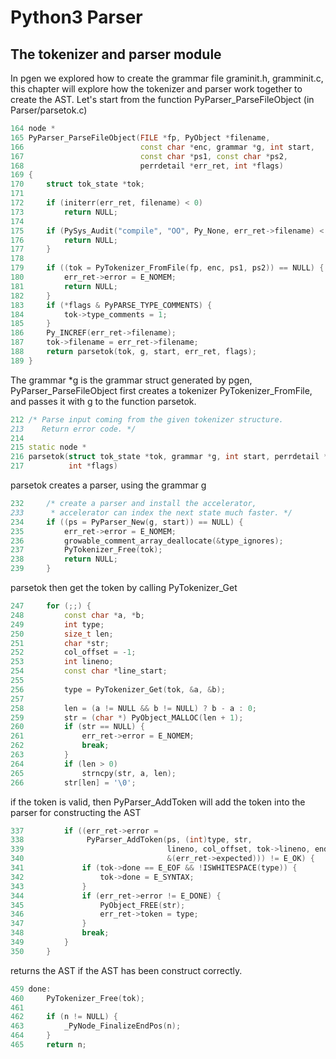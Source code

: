 # Python3 Parser

## The tokenizer and parser module
In pgen we explored how to create the grammar file graminit.h, gramminit.c, this chapter will explore how the tokenizer and parser work together to create the AST. Let's start from the function PyParser_ParseFileObject (in Parser/parsetok.c)

```c++ parsetok.c
164 node *
165 PyParser_ParseFileObject(FILE *fp, PyObject *filename,
166                          const char *enc, grammar *g, int start,
167                          const char *ps1, const char *ps2,
168                          perrdetail *err_ret, int *flags)
169 {
170     struct tok_state *tok;
171 
172     if (initerr(err_ret, filename) < 0)
173         return NULL;
174 
175     if (PySys_Audit("compile", "OO", Py_None, err_ret->filename) < 0) {
176         return NULL;
177     }
178 
179     if ((tok = PyTokenizer_FromFile(fp, enc, ps1, ps2)) == NULL) {
180         err_ret->error = E_NOMEM;
181         return NULL;
182     }
183     if (*flags & PyPARSE_TYPE_COMMENTS) {
184         tok->type_comments = 1;
185     }
186     Py_INCREF(err_ret->filename);
187     tok->filename = err_ret->filename;
188     return parsetok(tok, g, start, err_ret, flags);
189 }

```
The grammar *g is the grammar struct generated by pgen, PyParser_ParseFileObject first creates a tokenizer PyTokenizer_FromFile, and passes it with g to the function parsetok.

```c++
212 /* Parse input coming from the given tokenizer structure.
213    Return error code. */
214 
215 static node *
216 parsetok(struct tok_state *tok, grammar *g, int start, perrdetail *err_ret,
217          int *flags)
```

parsetok creates a parser, using the grammar g
```c++ 
232     /* create a parser and install the accelerator, 
233      * accelerator can index the next state much faster. */
234     if ((ps = PyParser_New(g, start)) == NULL) {
235         err_ret->error = E_NOMEM;
236         growable_comment_array_deallocate(&type_ignores);
237         PyTokenizer_Free(tok);
238         return NULL;
239     }
```

parsetok then get the token by calling PyTokenizer_Get
```c++
247     for (;;) {
248         const char *a, *b;
249         int type;
250         size_t len;
251         char *str;
252         col_offset = -1;
253         int lineno;
254         const char *line_start;
255 
256         type = PyTokenizer_Get(tok, &a, &b);
257 
258         len = (a != NULL && b != NULL) ? b - a : 0;
259         str = (char *) PyObject_MALLOC(len + 1);
260         if (str == NULL) {
261             err_ret->error = E_NOMEM;
262             break;
263         }
264         if (len > 0)
265             strncpy(str, a, len);
266         str[len] = '\0';
```

if the token is valid, then PyParser_AddToken will add the token into the parser
for constructing the AST
```c++
337         if ((err_ret->error =
338              PyParser_AddToken(ps, (int)type, str,
339                                lineno, col_offset, tok->lineno, end_col_offset,
340                                &(err_ret->expected))) != E_OK) {
341             if (tok->done == E_EOF && !ISWHITESPACE(type)) {
342                 tok->done = E_SYNTAX;
343             }
344             if (err_ret->error != E_DONE) {
345                 PyObject_FREE(str);
346                 err_ret->token = type;
347             }
348             break;
349         }
350     }
```

returns the AST if the AST has been construct correctly.
```c++
459 done:
460     PyTokenizer_Free(tok);
461 
462     if (n != NULL) {
463         _PyNode_FinalizeEndPos(n);
464     }
465     return n;
```



